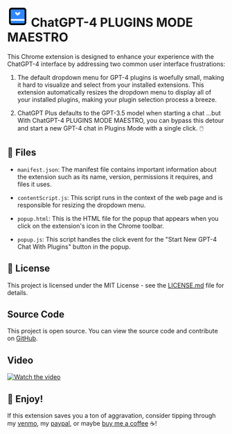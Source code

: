 # ![ChatGPT-4 PLUGINS MODE MAESTRO](icons/icon48.png) ChatGPT-4 PLUGINS MODE MAESTRO

This Chrome extension is designed to enhance your experience with the ChatGPT-4 interface by addressing two common user interface frustrations:

1. The default dropdown menu for GPT-4 plugins is woefully small, making it hard to visualize and select from your installed extensions. This extension automatically resizes the dropdown menu to display all of your installed plugins, making your plugin selection process a breeze. 

2. ChatGPT Plus defaults to the GPT-3.5 model when starting a chat ...but With ChatGPT-4 PLUGINS MODE MAESTRO, you can bypass this detour and start a new GPT-4 chat in Plugins Mode with a single click. 🖱️


## 📁 Files

- `manifest.json`: The manifest file contains important information about the extension such as its name, version, permissions it requires, and files it uses.

- `contentScript.js`: This script runs in the context of the web page and is responsible for resizing the dropdown menu.

- `popup.html`: This is the HTML file for the popup that appears when you click on the extension's icon in the Chrome toolbar.

- `popup.js`: This script handles the click event for the "Start New GPT-4 Chat With Plugins" button in the popup.

## 📝 License

This project is licensed under the MIT License - see the [LICENSE.md](LICENSE.md) file for details.

## Source Code

This project is open source. You can view the source code and contribute on [GitHub](https://github.com/MyronKoch-dev/ChatGPT-4-PLUGINS-MODE-MAESTRO).

## Video

[![Watch the video](https://img.youtube.com/vi/l0Pz_Ppr5B4/maxresdefault.jpg)](https://youtu.be/l0Pz_Ppr5B4) 


## 🎉 Enjoy!

If this extension saves you a ton of aggravation, consider tipping through my [venmo](https://venmo.com/myronkoch), my [paypal](https://paypal.me/myronkoch), or maybe [buy me a coffee](https://www.buymeacoffee.com/myronkoch) ☕!
